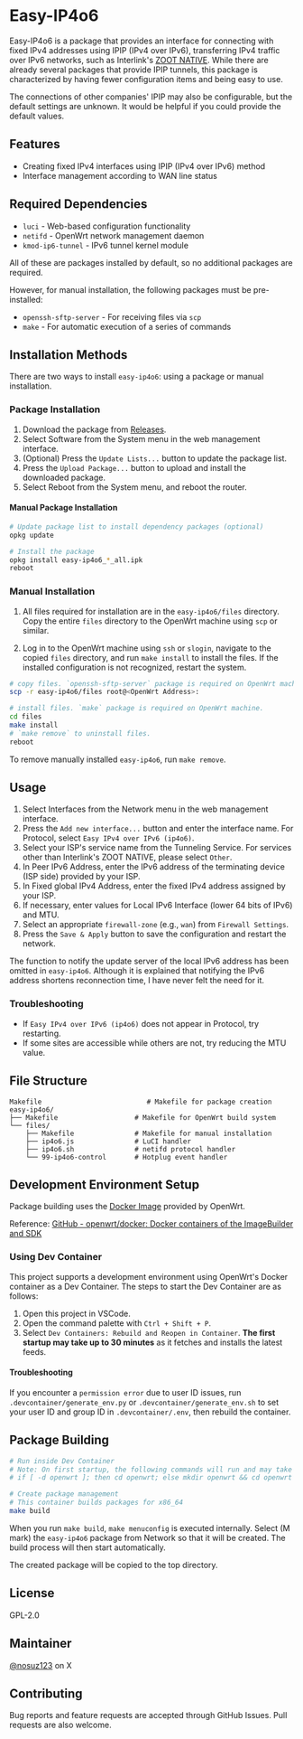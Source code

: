 # Easy-IP4o6

Easy-IP4o6 is a package that provides an interface for connecting with fixed IPv4 addresses using IPIP (IPv4 over IPv6), transferring IPv4 traffic over IPv6 networks, such as Interlink's [ZOOT NATIVE](https://www.interlink.or.jp/service/zootnative/). While there are already several packages that provide IPIP tunnels, this package is characterized by having fewer configuration items and being easy to use.

The connections of other companies' IPIP may also be configurable, but the default settings are unknown. It would be helpful if you could provide the default values.

## Features

- Creating fixed IPv4 interfaces using IPIP (IPv4 over IPv6) method
- Interface management according to WAN line status

## Required Dependencies

- `luci` - Web-based configuration functionality
- `netifd` - OpenWrt network management daemon
- `kmod-ip6-tunnel` - IPv6 tunnel kernel module

All of these are packages installed by default, so no additional packages are required.

However, for manual installation, the following packages must be pre-installed:

- `openssh-sftp-server` - For receiving files via `scp`
- `make` - For automatic execution of a series of commands

## Installation Methods

There are two ways to install `easy-ip4o6`: using a package or manual installation.

### Package Installation

1. Download the package from [Releases](https://github.com/nosuz/easy-ip4o6/releases).
2. Select Software from the System menu in the web management interface.
3. (Optional) Press the `Update Lists...` button to update the package list.
4. Press the `Upload Package...` button to upload and install the downloaded package.
5. Select Reboot from the System menu, and reboot the router.

#### Manual Package Installation

```bash
# Update package list to install dependency packages (optional)
opkg update

# Install the package
opkg install easy-ip4o6_*_all.ipk
reboot
```

### Manual Installation

1. All files required for installation are in the `easy-ip4o6/files` directory. Copy the entire `files` directory to the OpenWrt machine using `scp` or similar.

2. Log in to the OpenWrt machine using `ssh` or `slogin`, navigate to the copied `files` directory, and run `make install` to install the files. If the installed configuration is not recognized, restart the system.

```bash
# copy files. `openssh-sftp-server` package is required on OpenWrt machine.
scp -r easy-ip4o6/files root@<OpenWrt Address>:
```

```bash
# install files. `make` package is required on OpenWrt machine.
cd files
make install
# `make remove` to uninstall files.
reboot
```

To remove manually installed `easy-ip4o6`, run `make remove`.

## Usage

1. Select Interfaces from the Network menu in the web management interface.
2. Press the `Add new interface...` button and enter the interface name. For Protocol, select `Easy IPv4 over IPv6 (ip4o6)`.
3. Select your ISP's service name from the Tunneling Service. For services other than Interlink's ZOOT NATIVE, please select `Other`.
4. In Peer IPv6 Address, enter the IPv6 address of the terminating device (ISP side) provided by your ISP.
5. In Fixed global IPv4 Address, enter the fixed IPv4 address assigned by your ISP.
6. If necessary, enter values for Local IPv6 Interface (lower 64 bits of IPv6) and MTU.
7. Select an appropriate `firewall-zone` (e.g., `wan`) from `Firewall Settings`.
8. Press the `Save & Apply` button to save the configuration and restart the network.

The function to notify the update server of the local IPv6 address has been omitted in `easy-ip4o6`. Although it is explained that notifying the IPv6 address shortens reconnection time, I have never felt the need for it.

### Troubleshooting

- If `Easy IPv4 over IPv6 (ip4o6)` does not appear in Protocol, try restarting.
- If some sites are accessible while others are not, try reducing the MTU value.

## File Structure

```
Makefile                          # Makefile for package creation
easy-ip4o6/
├── Makefile                   # Makefile for OpenWrt build system
└── files/
    ├── Makefile               # Makefile for manual installation
    ├── ip4o6.js               # LuCI handler
    ├── ip4o6.sh               # netifd protocol handler
    └── 99-ip4o6-control       # Hotplug event handler
```

## Development Environment Setup

Package building uses the [Docker Image](https://hub.docker.com/r/openwrt/sdk) provided by OpenWrt.

Reference: [GitHub - openwrt/docker: Docker containers of the ImageBuilder and SDK](https://github.com/openwrt/docker)

### Using Dev Container

This project supports a development environment using OpenWrt's Docker container as a Dev Container. The steps to start the Dev Container are as follows:

1. Open this project in VSCode.
2. Open the command palette with `Ctrl + Shift + P`.
3. Select `Dev Containers: Rebuild and Reopen in Container`. **The first startup may take up to 30 minutes** as it fetches and installs the latest feeds.

#### Troubleshooting

If you encounter a `permission error` due to user ID issues, run `.devcontainer/generate_env.py` or `.devcontainer/generate_env.sh` to set your user ID and group ID in `.devcontainer/.env`, then rebuild the container.

## Package Building

```bash
# Run inside Dev Container
# Note: On first startup, the following commands will run and may take up to 30 minutes to complete
# if [ -d openwrt ]; then cd openwrt; else mkdir openwrt && cd openwrt && /builder/setup.sh; fi && ./scripts/feeds update -a && ./scripts/feeds install -a

# Create package management
# This container builds packages for x86_64
make build
```

When you run `make build`, `make menuconfig` is executed internally. Select (M mark) the `easy-ip4o6` package from Network so that it will be created. The build process will then start automatically.

The created package will be copied to the top directory.

## License

GPL-2.0

## Maintainer

[@nosuz123](https://x.com/nosuz123) on X

## Contributing

Bug reports and feature requests are accepted through GitHub Issues. Pull requests are also welcome.
